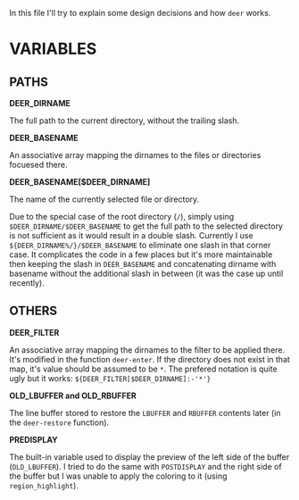 In this file I'll try to explain some design decisions and how `deer` works.

VARIABLES
=========

PATHS
-----

**DEER_DIRNAME**

The full path to the current directory, without the trailing slash.

**DEER_BASENAME**

An associative array mapping the dirnames to the files or directories
focuesed there.

**DEER_BASENAME[$DEER_DIRNAME]**

The name of the currently selected file or directory.

Due to the special case of the root directory (`/`), simply using
`$DEER_DIRNAME/$DEER_BASENAME` to get the full path to the selected
directory is not sufficient as it would result in a double slash.
Currently I use `${DEER_DIRNAME%/}/$DEER_BASENAME` to eliminate one
slash in that corner case. It complicates the code in a few places but
it's more maintainable then keeping the slash in `DEER_BASENAME` and
concatenating dirname with basename without the additional slash in
between (it was the case up until recently).

OTHERS
------

**DEER_FILTER**

An associative array mapping the dirnames to the filter to be applied
there. It's modified in the function `deer-enter`. If the directory
does not exist in that map, it's value should be assumed to be `*`.
The prefered notation is quite ugly but it works:
`${DEER_FILTER[$DEER_DIRNAME]:-'*'}`

**OLD_LBUFFER and OLD_RBUFFER**

The line buffer stored to restore the `LBUFFER` and `RBUFFER` contents
later (in the `deer-restore` function).

**PREDISPLAY**

The built-in variable used to display the preview of the left side of
the buffer (`OLD_LBUFFER`). I tried to do the same with `POSTDISPLAY`
and the right side of the buffer but I was unable to apply the
coloring to it (using `region_highlight`).

